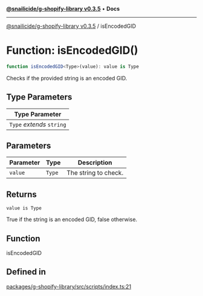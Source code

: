 [**@snailicide/g-shopify-library v0.3.5**](../README.md) • **Docs**

---

[@snailicide/g-shopify-library v0.3.5](../README.md) / isEncodedGID

# Function: isEncodedGID()

```ts
function isEncodedGID<Type>(value): value is Type
```

Checks if the provided string is an encoded GID.

## Type Parameters

| Type Parameter            |
| ------------------------- |
| `Type` _extends_ `string` |

## Parameters

| Parameter | Type   | Description          |
| --------- | ------ | -------------------- |
| `value`   | `Type` | The string to check. |

## Returns

`value is Type`

True if the string is an encoded GID, false otherwise.

## Function

isEncodedGID

## Defined in

[packages/g-shopify-library/src/scripts/index.ts:21](https://github.com/gbtunney/snailicide-monorepo/blob/master/packages/g-shopify-library/src/scripts/index.ts#L21)

